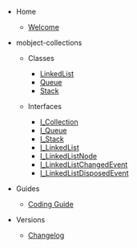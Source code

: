 - Home

  - [Welcome](/)

- mobject-collections

  - Classes

    - [LinkedList](linkedlist.md)
    - [Queue](queue.md)
    - [Stack](stack.md)

  - Interfaces

    - [I_Collection](i-collection.md)
    - [I_Queue](i-queue.md)
    - [I_Stack](i-stack.md)
    - [I_LinkedList](i-linkedlist.md)
    - [I_LinkedListNode](i-linkedlistnode.md)
    - [I_LinkedListChangedEvent](i-linkedlistchangedevent.md)
    - [I_LinkedListDisposedEvent](i-linkedlistdisposedevent.md)

- Guides

  - [Coding Guide](https://benhar-dev.github.io/coding-convention/#/)

- Versions

  - [Changelog](changelog.md)
